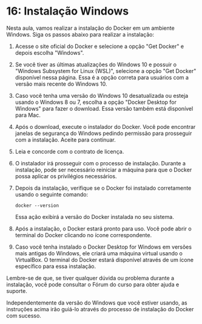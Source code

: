 # 16: Instalação Windows

Nesta aula, vamos realizar a instalação do Docker em um ambiente Windows. Siga os passos abaixo para realizar a instalação:

1. Acesse o site oficial do Docker e selecione a opção "Get Docker" e depois escolha "Windows".

2. Se você tiver as últimas atualizações do Windows 10 e possuir o "Windows Subsystem for Linux (WSL)", selecione a opção "Get Docker" disponível nessa página. Essa é a opção correta para usuários com a versão mais recente do Windows 10.

3. Caso você tenha uma versão do Windows 10 desatualizada ou esteja usando o Windows 8 ou 7, escolha a opção "Docker Desktop for Windows" para fazer o download. Essa versão também está disponível para Mac.

4. Após o download, execute o instalador do Docker. Você pode encontrar janelas de segurança do Windows pedindo permissão para prosseguir com a instalação. Aceite para continuar.

5. Leia e concorde com o contrato de licença.

6. O instalador irá prosseguir com o processo de instalação. Durante a instalação, pode ser necessário reiniciar a máquina para que o Docker possa aplicar os privilégios necessários.

7. Depois da instalação, verifique se o Docker foi instalado corretamente usando o seguinte comando:

   ``` docker --version ```

   Essa ação exibirá a versão do Docker instalada no seu sistema.

8. Após a instalação, o Docker estará pronto para uso. Você pode abrir o terminal do Docker clicando no ícone correspondente.

9. Caso você tenha instalado o Docker Desktop for Windows em versões mais antigas do Windows, ele criará uma máquina virtual usando o VirtualBox. O terminal do Docker estará disponível através de um ícone específico para essa instalação.

Lembre-se de que, se tiver qualquer dúvida ou problema durante a instalação, você pode consultar o Fórum do curso para obter ajuda e suporte.

Independentemente da versão do Windows que você estiver usando, as instruções acima irão guiá-lo através do processo de instalação do Docker com sucesso.

